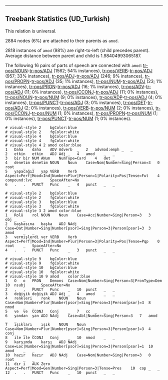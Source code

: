 

--------------------------------------------------------------------------------

## Treebank Statistics (UD_Turkish)

This relation is universal.

2884 nodes (6%) are attached to their parents as `amod`.

2818 instances of `amod` (98%) are right-to-left (child precedes parent).
Average distance between parent and child is 1.98404993065187.

The following 16 pairs of parts of speech are connected with `amod`: [tr-pos/NOUN]()-[tr-pos/ADJ]() (1562; 54% instances), [tr-pos/VERB]()-[tr-pos/ADJ]() (957; 33% instances), [tr-pos/ADJ]()-[tr-pos/ADJ]() (246; 9% instances), [tr-pos/PROPN]()-[tr-pos/ADJ]() (35; 1% instances), [tr-pos/NUM]()-[tr-pos/ADJ]() (23; 1% instances), [tr-pos/PRON]()-[tr-pos/ADJ]() (16; 1% instances), [tr-pos/ADV]()-[tr-pos/ADJ]() (11; 0% instances), [tr-pos/CCONJ]()-[tr-pos/ADJ]() (11; 0% instances), [tr-pos/NOUN]()-[tr-pos/NUM]() (9; 0% instances), [tr-pos/ADP]()-[tr-pos/ADJ]() (4; 0% instances), [tr-pos/PUNCT]()-[tr-pos/ADJ]() (3; 0% instances), [tr-pos/DET]()-[tr-pos/ADJ]() (2; 0% instances), [tr-pos/VERB]()-[tr-pos/NUM]() (2; 0% instances), [tr-pos/CCONJ]()-[tr-pos/NUM]() (1; 0% instances), [tr-pos/PROPN]()-[tr-pos/NUM]() (1; 0% instances), [tr-pos/PUNCT]()-[tr-pos/NUM]() (1; 0% instances).


~~~ conllu
# visual-style 2	bgColor:blue
# visual-style 2	fgColor:white
# visual-style 4	bgColor:blue
# visual-style 4	fgColor:white
# visual-style 4 2 amod	color:blue
1	Daha	daha	ADV	Adverb	_	2	advmod:emph	_	_
2	etkin	etkin	ADJ	Adj	_	4	amod	_	_
3	bir	bir	NUM	ANum	NumType=Card	4	det	_	_
4	denetim	denetim	NOUN	Noun	Case=Nom|Number=Sing|Person=3	0	root	_	_
5	yapacağız	yap	VERB	Verb	Aspect=Perf|Mood=Ind|Number=Plur|Person=1|Polarity=Pos|Tense=Fut	4	compound:lvc	_	SpaceAfter=No
6	.	.	PUNCT	Punc	_	4	punct	_	_

~~~


~~~ conllu
# visual-style 2	bgColor:blue
# visual-style 2	fgColor:white
# visual-style 3	bgColor:blue
# visual-style 3	fgColor:white
# visual-style 3 2 amod	color:blue
1	Rolü	rol	NOUN	Noun	Case=Acc|Number=Sing|Person=3	3	obj	_	_
2	başkasına	başka	ADJ	NAdj	Case=Dat|Number=Sing|Number[psor]=Sing|Person=3|Person[psor]=3	3	amod	_	_
3	vermişlerdi	ver	VERB	Verb	Aspect=Perf|Mood=Ind|Number=Plur|Person=3|Polarity=Pos|Tense=Pqp	0	root	_	SpaceAfter=No
4	.	.	PUNCT	Punc	_	3	punct	_	_

~~~


~~~ conllu
# visual-style 9	bgColor:blue
# visual-style 9	fgColor:white
# visual-style 10	bgColor:blue
# visual-style 10	fgColor:white
# visual-style 10 9 amod	color:blue
1	O	o	PRON	Demons	Case=Nom|Number=Sing|Person=3|PronType=Dem	10	nsubj	_	SpaceAfter=No
2	,	,	PUNCT	Punc	_	10	punct	_	_
3	değişik	değişik	ADJ	Adj	_	4	amod	_	_
4	renkleri	renk	NOUN	Noun	Case=Nom|Number=Plur|Number[psor]=Sing|Person=3|Person[psor]=3	8	nmod	_	_
5	ve	ve	CCONJ	Conj	_	7	cc	_	_
6	yandan	yan	ADJ	NAdj	Case=Abl|Number=Sing|Person=3	7	amod	_	_
7	ışıkları	ışık	NOUN	Noun	Case=Nom|Number=Plur|Number[psor]=Sing|Person=3|Person[psor]=3	4	conj	_	_
8	ile	ile	CCONJ	Conj	_	10	nmod	_	_
9	karşımda	karşı	ADJ	NAdj	Case=Loc|Number=Sing|Number[psor]=Sing|Person=3|Person[psor]=1	10	amod	_	_
10	hazır	hazır	ADJ	NAdj	Case=Nom|Number=Sing|Person=3	0	root	_	_
11	dır	i	AUX	Zero	Aspect=Perf|Mood=Gen|Number=Sing|Person=3|Tense=Pres	10	cop	_	_
12	.	.	PUNCT	Punc	_	10	punct	_	_

~~~


